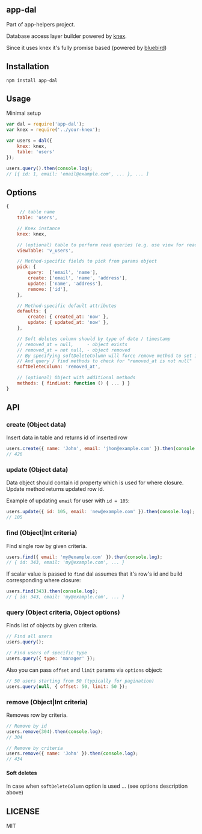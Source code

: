 ## app-dal

Part of app-helpers project.

Database access layer builder powered by [knex](http://knexjs.org/).

Since it uses knex it's fully promise based (powered by [bluebird](https://github.com/petkaantonov/bluebird))

## Installation

```
npm install app-dal
```

## Usage

Minimal setup

```javascript
var dal = require('app-dal');
var knex = require('../your-knex');

var users = dal({
	knex: knex,
	table: 'users'
});

users.query().then(console.log);
// [{ id: 1, email: 'email@example.com', ... }, ... ]
```

## Options

```javascript
{
	 // table name
	table: 'users',

	// Knex instance
	knex: knex,

	// (optional) table to perform read queries (e.g. use view for read operations)
	viewTable: 'v_users',

	// Method-specific fields to pick from params object
	pick: {
		query:  ['email', 'name'],
		create: ['email', 'name', 'address'],
		update: ['name', 'address'],
		remove: ['id'],
	},

	// Method-specific default attributes
	defaults: {
		create: { created_at: 'now' },
		update: { updated_at: 'now' },
	},

	// Soft deletes column should by type of date / timestamp
	// removed_at = null,     - object exists
	// removed_at = not null, - object removed
	// By specifying softDeleteColumn will force remove method to set it's value to "now"
	// And query / find methods to check for "removed_at is not null"
	softDeleteColumn: 'removed_at',

	// (optional) Object with additional methods
	methods: { findLast: function () { ... } }
}
```

## API

### create (Object data)

Insert data in table and returns id of inserted row

```javascript
users.create({ name: 'John', email: 'jhon@example.com' }).then(console.log);
// 426
```

### update (Object data)

Data object should contain id property which is used for where closure.   
Update method returns updated row id.

Example of updating `email` for user with `id = 105`:

```javascript
users.update({ id: 105, email: 'new@example.com' }).then(console.log);
// 105
```

### find (Object|Int criteria)

Find single row by given criteria.

```javascript
users.find({ email: 'my@example.com' }).then(console.log);
// { id: 343, email: 'my@example.com', ... }
```

If scalar value is passed to `find` dal assumes that it's row's id and build corresponding where closure:

```javascript
users.find(343).then(console.log);
// { id: 343, email: 'my@example.com', ... }
```

### query (Object criteria, Object options)

Finds list of objects by given criteria.

```javascript
// Find all users
users.query();

// Find users of specific type
users.query({ type: 'manager' });
```

Also you can pass `offset` and `limit` params via `options` object:

```javascript
// 50 users starting from 50 (typically for pagination)
users.query(null, { offset: 50, limit: 50 });
```

### remove (Object|Int criteria)

Removes row by criteria.

```javascript
// Remove by id
users.remove(304).then(console.log);
// 304

// Remove by criteria
users.remove({ name: 'John' }).then(console.log);
// 434
```

#### Soft deletes

In case when `softDeleteColumn` option is used ... (see options description above)

## LICENSE
MIT
